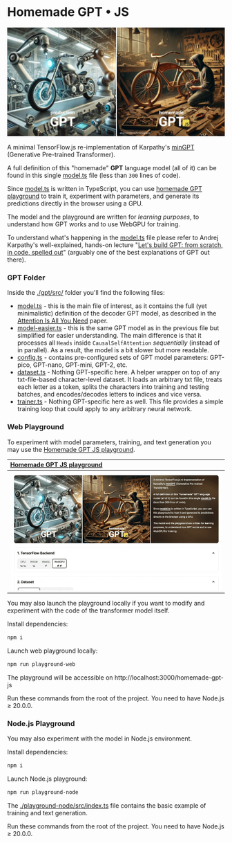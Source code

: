 # Homemade GPT • JS

![Homemade GPT JS](./playground-web/public/cover.jpg)

A minimal TensorFlow.js re-implementation of Karpathy's [minGPT](https://github.com/karpathy/minGPT) (Generative Pre-trained Transformer).

A full definition of this "homemade" **GPT** language model (all of it) can be found in this single [model.ts](./gpt/src/model.ts) file (less than `300` lines of code).

Since [model.ts](./gpt/src/model.ts) is written in TypeScript, you can use [homemade GPT playground](https://trekhleb.dev/homemade-gpt-js) to train it, experiment with parameters, and generate its predictions directly in the browser using a GPU.

The model and the playground are written for *learning purposes*, to understand how GPT works and to use WebGPU for training.

To understand what's happening in the [model.ts](./gpt/src/model.ts) file please refer to Andrej Karpathy's well-explained, hands-on lecture "[Let's build GPT: from scratch, in code, spelled out](https://www.youtube.com/watch?v=kCc8FmEb1nY)" (arguably one of the best explanations of GPT out there).

### GPT Folder

Inside the [./gpt/src/](./gpt/src/) folder you'll find the following files:

- [model.ts](./gpt/src/model.ts) - this is the main file of interest, as it contains the full (yet minimalistic) definition of the decoder GPT model, as described in the [Attention Is All You Need](https://arxiv.org/pdf/1706.03762) paper.
- [model-easier.ts](./gpt/src/model-easier.ts) - this is the same GPT model as in the previous file but simplified for easier understanding. The main difference is that it processes all `Heads` inside `CausalSelfAttention` *sequentially* (instead of in parallel). As a result, the model is a bit slower but more readable.
- [config.ts](./gpt/src/config.ts) - contains pre-configured sets of GPT model parameters: GPT-pico, GPT-nano, GPT-mini, GPT-2, etc.
- [dataset.ts](./gpt/src/dataset.ts) - Nothing GPT-specific here. A helper wrapper on top of any txt-file-based character-level dataset. It loads an arbitrary txt file, treats each letter as a token, splits the characters into training and testing batches, and encodes/decodes letters to indices and vice versa.
- [trainer.ts](./gpt/src/trainer.ts) - Nothing GPT-specific here as well. This file provides a simple training loop that could apply to any arbitrary neural network.

### Web Playground

To experiment with model parameters, training, and text generation you may use the [Homemade GPT JS playground](https://trekhleb.dev/homemade-gpt-js).

|[Homemade GPT JS playground](https://trekhleb.dev/homemade-gpt-js)|
|:--|
|![Homemade GPT playground](./playground-web/public/playground-demo.gif)|

You may also launch the playground locally if you want to modify and experiment with the code of the transformer model itself.

Install dependencies: 

```sh
npm i
```

Launch web playground locally:

```sh
npm run playground-web
```

The playground will be accessible on http://localhost:3000/homemade-gpt-js 

Run these commands from the root of the project. You need to have Node.js ≥ 20.0.0.

### Node.js Playground

You may also experiment with the model in Node.js environment.

Install dependencies: 

```sh
npm i
```

Launch Node.js playground:

```sh
npm run playground-node
```

The [./playground-node/src/index.ts](./playground-node/src/index.ts) file contains the basic example of training and text generation.

Run these commands from the root of the project. You need to have Node.js ≥ 20.0.0.
